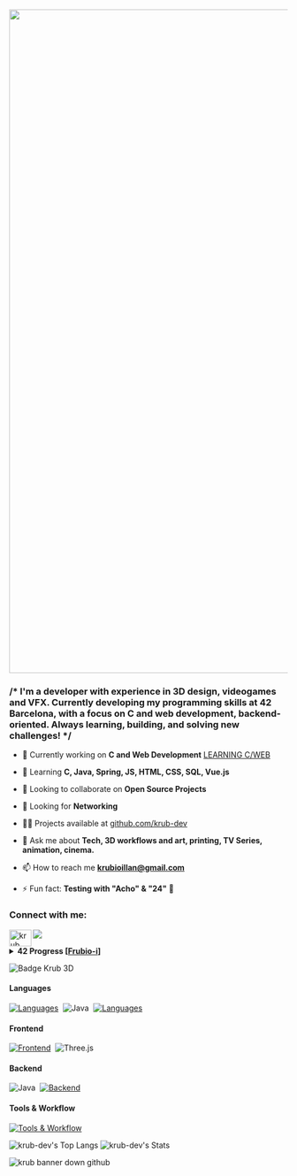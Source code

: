 <h1 align="center">
  <a href="https://linkedin.com/in/krub">
    <img src="https://iili.io/2U3Hvp4.png" alt="header krub" width="1200" height="auto" style="align: bottom;">
  </a>
</h1>

<h3 align="left">/* I'm a developer with experience in 3D design, videogames and VFX. Currently developing my programming skills at 42 Barcelona, with a focus on C and web development, backend-oriented. Always learning, building, and solving new challenges! */</h3>


- 🔭 Currently working on **C and Web Development** [LEARNING C/WEB](https://www.github.com/krub-dev)

- 🌱 Learning **C, Java, Spring, JS, HTML, CSS, SQL, Vue.js**

- 👯 Looking to collaborate on **Open Source Projects**

- 🤝 Looking for **Networking**

- 👨‍💻 Projects available at [github.com/krub-dev](https://github.com/krub-dev?tab=repositories)

- 💬 Ask me about **Tech, 3D workflows and art, printing, TV Series, animation, cinema.**

- 📫 How to reach me **krubioillan@gmail.com**

- ⚡ Fun fact: **Testing with "Acho" & "24"** 🍋


<h3 align="left">Connect with me:</h3>

<a href="https://linkedin.com/in/krub" target="blank"><img align="left" src="https://raw.githubusercontent.com/rahuldkjain/github-profile-readme-generator/master/src/images/icons/Social/linked-in-alt.svg" alt="krub" height="30" width="40" /></a>
<p align="left">
</p>

![](https://komarev.com/ghpvc/?username=krub-dev&color=yellow&base=200&style=for-the-badge)
<details> <summary><strong>42 Progress [<a href="https://profile.intra.42.fr/users/frubio-i">Frubio-i</a>]</strong></summary>

| Rank | Milestone 0 |
|-----:|-----------|
|   125/100| LIBFT |

| Rank | Milestone 1 |
|-----:|-----------|
|   100/100| PRINTF |
|   100/100| BORN2BEROOT |
|   125/100| GET_NEXT_LINE |

| Rank | Milestone 2 |
|-----:|-----------|
|    84/100| PUSH_SWAP |
|   100/100| EXAM RANK 02 |
|   125/100| MINITALK |
|   110/100| SO_LONG |

| Rank | Milestone 3 |
|-----:|-----------|
|    100/100| PHILOSOPHERS |
|   100/100| MINISHELL |
|   WIP| EXAM RANK 03 |

| Rank | Milestone 4 |
|-----:|-----------|
|    ---| CUB3D / miniRT |
|   ---| CPP00-CPP04 |
|   ---| NETPRACTICE |
|   ---| EXAM RANK 04 |

[![frubio-i's 42 stats](https://badge.mediaplus.ma/kettlebells/frubio-i?1337Badge=off&UM6P=off)](https://profile.intra.42.fr/users/frubio-i)

</details>

![Badge Krub 3D](https://media3.giphy.com/media/v1.Y2lkPTc5MGI3NjExaHAwcDhvcmJ0empuYjdyNWJsaWwwa3F2ejJrY3VxMnJnc2J4eTJreiZlcD12MV9pbnRlcm5hbF9naWZfYnlfaWQmY3Q9Zw/UG9D48EnnHHMYYHZvJ/giphy.gif)

#### Languages

[![Languages](https://skillicons.dev/icons?i=c)](https://github.com/krub-dev#lenguages)&nbsp;&nbsp;<img src="https://skillicons.dev/icons?i=java&theme=light" alt="Java"/>&nbsp;&nbsp;[![Languages](https://skillicons.dev/icons?i=js)](https://github.com/krub-dev#lenguages)

#### Frontend
[![Frontend](https://skillicons.dev/icons?i=vue,html,css,js,vite )](https://github.com/krub-dev#frontend)&nbsp;&nbsp;<img src="https://skillicons.dev/icons?i=threejs&theme=light" alt="Three.js"/>

#### Backend
<img src="https://skillicons.dev/icons?i=java&theme=light" alt="Java"/>&nbsp;&nbsp;[![Backend](https://skillicons.dev/icons?i=spring,express,nodejs,mysql,postgres,supabase)](https://github.com/krub-dev#backend)

#### Tools & Workflow
[![Tools & Workflow](https://skillicons.dev/icons?i=vim,vscode,idea,docker,postman,git,github,bash,linux)](https://github.com/krub-dev#tools-workflow)

![krub-dev's Top Langs](https://github-readme-stats.vercel.app/api/top-langs/?username=krub-dev&theme=gruvbox&hide=javascript,html)
![krub-dev's Stats](https://github-readme-stats.vercel.app/api?username=krub-dev&theme=gruvbox&show_icons=true&hide_border=false&count_private=true)

<picture>
 <source media="(prefers-color-scheme: dark)" srcset="https://iili.io/2nAdfku.png">
 <source media="(prefers-color-scheme: light)" srcset="https://iili.io/2nAdfku.png">
 <img alt="krub banner down github" src="https://iili.io/2nAdfku.png">
</picture>


